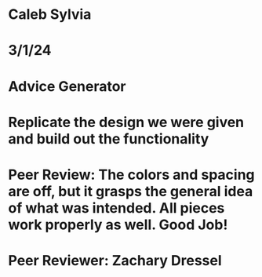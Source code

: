 # Caleb Sylvia
# 3/1/24
# Advice Generator
# Replicate the design we were given and build out the functionality
# Peer Review: The colors and spacing are off, but it grasps the general idea of what was intended. All pieces work properly as well. Good Job!
# Peer Reviewer: Zachary Dressel

